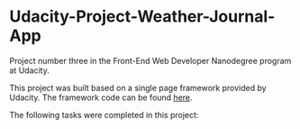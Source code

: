 # Udacity-Project-Weather-Journal-App
Project number three in the Front-End Web Developer Nanodegree program at Udacity.

This project was built based on a single page framework provided by Udacity. The framework code can be found [here](https://github.com/udacity/fend/tree/refresh-2019).

The following tasks were completed in this project:
